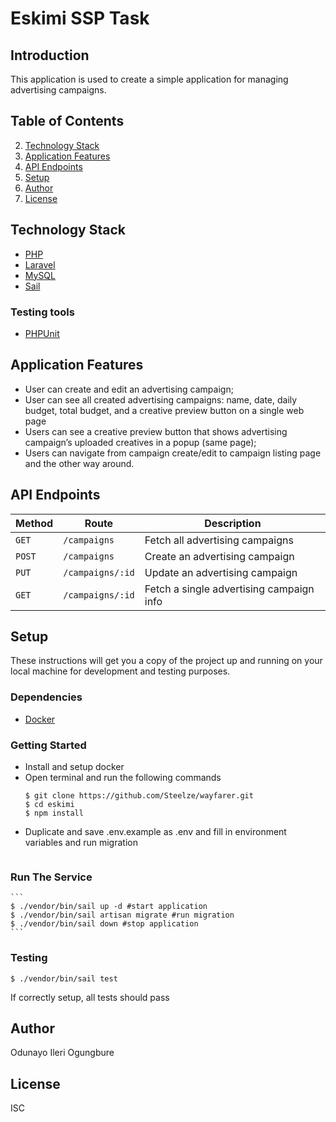 # Eskimi SSP Task

## Introduction
This application is used to create a simple application for managing advertising campaigns. 


## Table of Contents
2. <a href="#technology-stack">Technology Stack</a>
4. <a href="#application-features">Application Features</a>
5. <a href="#api-endpoints">API Endpoints</a>
6. <a href="#setup">Setup</a>
7. <a href="#author">Author</a>
8. <a href="#license">License</a>


## Technology Stack
  - [PHP](https://nodejs.org/)
  - [Laravel](https://expressjs.com/)
  - [MySQL](https://www.postgresql.org/)
  - [Sail](https://www.npmjs.com/package/express-validator)
  ### Testing tools
  - [PHPUnit](https://babeljs.io) 

## Application Features
* User can create and edit an advertising campaign;
* User can see all created advertising campaigns: name, date, daily budget, total budget, and a creative preview button on a single web page
* Users can see a creative preview button that shows advertising campaign’s uploaded creatives in a popup (same page);
* Users can navigate from campaign create/edit to campaign listing page and the other way around.

## API Endpoints
Method | Route | Description
--- | --- | ---
`GET` | `/campaigns` | Fetch all advertising campaigns
`POST` | `/campaigns` | Create an advertising campaign
`PUT` | `/campaigns/:id` | Update an advertising campaign
`GET` | `/campaigns/:id` | Fetch a single advertising campaign info

## Setup
These instructions will get you a copy of the project up and running on your local machine for development and testing purposes.

  ### Dependencies
  - [Docker](https://docs.docker.com/desktop/mac/install/)
 
  ### Getting Started
  - Install and setup docker
  - Open terminal and run the following commands
    ```
    $ git clone https://github.com/Steelze/wayfarer.git
    $ cd eskimi
    $ npm install
    ```
  - Duplicate and save .env.example as .env and fill in environment variables and run migration
    ```
### Run The Service
    ```
    $ ./vendor/bin/sail up -d #start application
    $ ./vendor/bin/sail artisan migrate #run migration
    $ ./vendor/bin/sail down #stop application
    ```

  ### Testing
  ```
  $ ./vendor/bin/sail test
  ```
  If correctly setup, all tests should pass
  
## Author
Odunayo Ileri Ogungbure

## License
ISC
